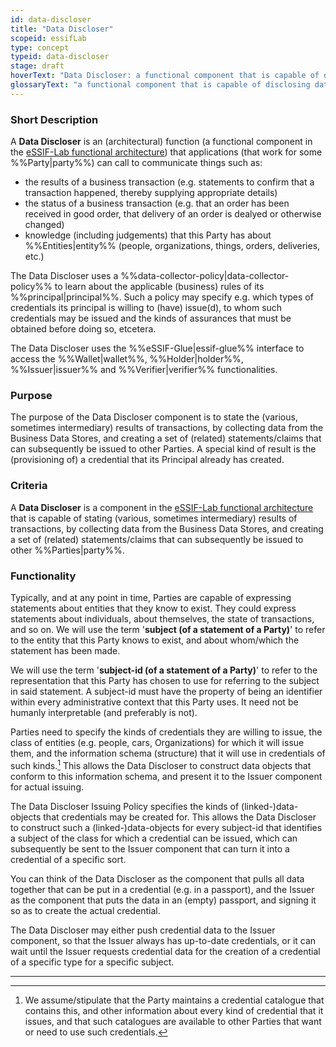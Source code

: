 ```yaml
---
id: data-discloser
title: "Data Discloser"
scopeid: essifLab
type: concept
typeid: data-discloser
stage: draft
hoverText: "Data Discloser: a functional component that is capable of disclosing data to (Agents of) other Parties, e.g. in the form of Credentials."
glossaryText: "a functional component that is capable of disclosing data to (Agents of) other %%parties^party%%, e.g. in the form of %%credentials^credential%%."
---
```


### Short Description
A **Data Discloser** is an (architectural) function (a functional component in the [eSSIF-Lab functional architecture](../functional-architecture)) that applications (that work for some %%Party|party%%) can call to communicate things such as:
- the results of a business transaction (e.g. statements to confirm that a transaction happened, thereby supplying appropriate details)
- the status of a business transaction (e.g. that an order has been received in good order, that delivery of an order is dealyed or otherwise changed)
- knowledge (including judgements) that this Party has about %%Entities|entity%% (people, organizations, things, orders, deliveries, etc.)

The Data Discloser uses a %%data-collector-policy|data-collector-policy%% to learn about the applicable (business) rules of its %%principal|principal%%. Such a policy may specify e.g. which types of credentials its principal is willing to (have) issue(d), to whom such credentials may be issued and the kinds of assurances that must be obtained before doing so, etcetera.

The Data Discloser uses the %%eSSIF-Glue|essif-glue%% interface to access the %%Wallet|wallet%%, %%Holder|holder%%, %%Issuer|issuer%% and %%Verifier|verifier%% functionalities.

### Purpose
The purpose of the Data Discloser component is to state the (various, sometimes intermediary) results of transactions, by collecting data from the Business Data Stores, and creating a set of (related) statements/claims that can subsequently be issued to other Parties. A special kind of result is the (provisioning of) a credential that its Principal already has created.

### Criteria
A **Data Discloser** is a component in the [eSSIF-Lab functional architecture](../functional-architecture) that is capable of stating (various, sometimes intermediary) results of transactions, by collecting data from the Business Data Stores, and creating a set of (related) statements/claims that can subsequently be issued to other %%Parties|party%%.

### Functionality
Typically, and at any point in time, Parties are capable of expressing statements about entities that they know to exist. They could express statements about individuals, about themselves, the state of transactions, and so on. We will use the term '**subject (of a statement of a Party)**' to refer to the entity that this Party knows to exist, and about whom/which the statement has been made.

We will use the term '**subject-id (of a statement of a Party)**' to refer to the representation that this Party has chosen to use for referring to the subject in said statement. A subject-id must have the property of being an identifier within every administrative context that this Party uses. It need not be humanly interpretable (and preferably is not).

Parties need to specify the kinds of credentials they are willing to issue, the class of entities (e.g. people, cars, Organizations) for which it will issue them, and the information schema (structure) that it will use in credentials of such kinds.[^1] This allows the Data Discloser to construct data objects that conform to this information schema, and present it to the Issuer component for actual issuing.

The Data Discloser Issuing Policy specifies the kinds of (linked-)data-objects that credentials may be created for. This allows the Data Discloser to construct such a (linked-)data-objects for every subject-id that identifies a subject of the class for which a credential can be issued, which can subsequently be sent to the Issuer component that can turn it into a credential of a specific sort.

You can think of the Data Discloser as the component that pulls all data together that can be put in a credential (e.g. in a passport), and the Issuer as the component that puts the data in an (empty) passport, and signing it so as to create the actual credential.

The Data Discloser may either push credential data to the Issuer component, so that the Issuer always has up-to-date credentials, or it can wait until the Issuer requests credential data for the creation of a credential of a specific type for a specific subject.

-----

[^1]: We assume/stipulate that the Party maintains a credential catalogue that contains this, and other information about every kind of credential that it issues, and that such catalogues are available to other Parties that want or need to use such credentials.
